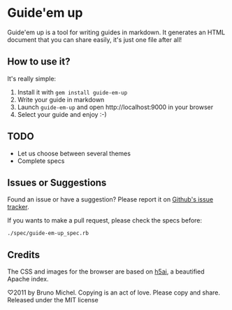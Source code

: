 Guide'em up
===========

Guide'em up is a tool for writing guides in markdown. It generates an HTML
document that you can share easily, it's just one file after all!


How to use it?
--------------

It's really simple:

1. Install it with `gem install guide-em-up`
2. Write your guide in markdown
3. Launch `guide-em-up` and open http://localhost:9000 in your browser
4. Select your guide and enjoy :-)


TODO
----

* Let us choose between several themes
* Complete specs


Issues or Suggestions
---------------------

Found an issue or have a suggestion? Please report it on
[Github's issue tracker](http://github.com/nono/guide-em-up/issues).

If you wants to make a pull request, please check the specs before:

    ./spec/guide-em-up_spec.rb


Credits
-------

The CSS and images for the browser are based on
[h5ai](http://larsjung.de/h5ai/), a beautified Apache index.

♡2011 by Bruno Michel. Copying is an act of love. Please copy and share.
Released under the MIT license
